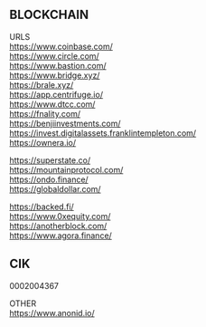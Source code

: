 ## BLOCKCHAIN

URLS<br>
https://www.coinbase.com/<br>
https://www.circle.com/<br>
https://www.bastion.com/<br>
https://www.bridge.xyz/<br>
https://brale.xyz/<br>
https://app.centrifuge.io/<br>
https://www.dtcc.com/<br>
https://fnality.com/<br>
https://benjiinvestments.com/<br>
https://invest.digitalassets.franklintempleton.com/<br>
https://ownera.io/<br>


https://superstate.co/<br>
https://mountainprotocol.com/<br>
https://ondo.finance/<br>
https://globaldollar.com/<br>


https://backed.fi/<br>
https://www.0xequity.com/<br>
https://anotherblock.com/<br>
https://www.agora.finance/<br>


## CIK
0002004367






OTHER<br>
https://www.anonid.io/<br>












